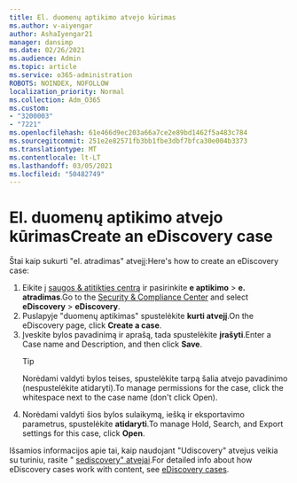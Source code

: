 ```yaml
---
title: El. duomenų aptikimo atvejo kūrimas
ms.author: v-aiyengar
author: AshaIyengar21
manager: dansimp
ms.date: 02/26/2021
ms.audience: Admin
ms.topic: article
ms.service: o365-administration
ROBOTS: NOINDEX, NOFOLLOW
localization_priority: Normal
ms.collection: Adm_O365
ms.custom:
- "3200003"
- "7221"
ms.openlocfilehash: 61e466d9ec203a66a7ce2e89bd1462f5a483c784
ms.sourcegitcommit: 251e2e82571fb3bb1fbe3dbf7bfca30e004b3373
ms.translationtype: MT
ms.contentlocale: lt-LT
ms.lasthandoff: 03/05/2021
ms.locfileid: "50482749"
---
```

# <a name="create-an-ediscovery-case"></a><span data-ttu-id="215a8-102">El. duomenų aptikimo atvejo kūrimas</span><span class="sxs-lookup"><span data-stu-id="215a8-102">Create an eDiscovery case</span></span>

<span data-ttu-id="215a8-103">Štai kaip sukurti "el. atradimas" atvejį:</span><span class="sxs-lookup"><span data-stu-id="215a8-103">Here's how to create an eDiscovery case:</span></span>

1. <span data-ttu-id="215a8-104">Eikite į [saugos & atitikties centrą](https://go.microsoft.com/fwlink/p/?linkid=2077143) ir pasirinkite **e aptikimo**  >  **e. atradimas**.</span><span class="sxs-lookup"><span data-stu-id="215a8-104">Go to the [Security & Compliance Center](https://go.microsoft.com/fwlink/p/?linkid=2077143) and select **eDiscovery** > **eDiscovery**.</span></span>
1. <span data-ttu-id="215a8-105">Puslapyje "duomenų aptikimas" spustelėkite **kurti atvejį**.</span><span class="sxs-lookup"><span data-stu-id="215a8-105">On the eDiscovery page, click **Create a case**.</span></span>
1. <span data-ttu-id="215a8-106">Įveskite bylos pavadinimą ir aprašą, tada spustelėkite **įrašyti**.</span><span class="sxs-lookup"><span data-stu-id="215a8-106">Enter a Case name and Description, and then click **Save**.</span></span>
    > [!TIP]
    ><span data-ttu-id="215a8-107">Norėdami valdyti bylos teises, spustelėkite tarpą šalia atvejo pavadinimo (nespustelėkite atidaryti).</span><span class="sxs-lookup"><span data-stu-id="215a8-107">To manage permissions for the case, click the whitespace next to the case name (don't click Open).</span></span>
1. <span data-ttu-id="215a8-108">Norėdami valdyti šios bylos sulaikymą, iešką ir eksportavimo parametrus, spustelėkite **atidaryti**.</span><span class="sxs-lookup"><span data-stu-id="215a8-108">To manage Hold, Search, and Export settings for this case, click **Open**.</span></span>

<span data-ttu-id="215a8-109">Išsamios informacijos apie tai, kaip naudojant "Udiscovery" atvejus veikia su turiniu, rasite " [sediscovery" atvejai](https://go.microsoft.com/fwlink/?linkid=2101589).</span><span class="sxs-lookup"><span data-stu-id="215a8-109">For detailed info about how eDiscovery cases work with content, see [eDiscovery cases](https://go.microsoft.com/fwlink/?linkid=2101589).</span></span>
